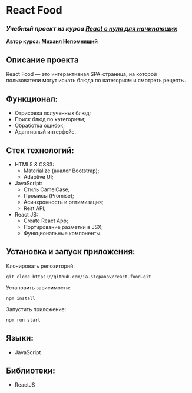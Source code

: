 # React Food
### ***Учебный проект из курса [React с нуля для начинающих](https://www.udemy.com/course/react-from-scratch/)***  
**Автор курса: [Михаил Непомнящий](https://www.udemy.com/user/mikhail-nepomniashchii/)**

## Описание проекта
React Food — это интерактивная SPA-страница, на которой пользователи могут искать блюда по категориям и смотреть рецепты.

## Функционал:
- Отрисовка полученных блюд;
- Поиск блюд по категориям;
- Обработка ошибок;
- Адаптивный интерфейс.

## Стек технологий:
- HTML5 & CSS3:
  - Materialize (аналог Bootstrap);
  - Adaptive UI;
- JavaScript:
  - Стиль CamelCase;
  - Промисы (Promise);
  - Асинхронность и оптимизация;
  - Rest API;
- React JS:
  - Create React App;
  - Портирование разметки в JSX;
  - Функциональные компоненты.

## Установка и запуск приложения:
Клонировать репозиторий:

    git clone https://github.com/ia-stepanov/react-food.git

Установить зависимости:

    npm install

Запустить приложение:

    npm run start

## Языки:
- JavaScript

## Библиотеки:
- ReactJS

<!-- ## Скриншот:
<details><summary><b>Развернуть</b></summary>

[![react-food](https://user-images.githubusercontent.com/86494748/166702945-d10ebe0f-b9dd-40ac-97ac-793ea3c2d563.jpg)](https://ia-stepanov.github.io/react-food/)

</details>

## Ссылка на сайт:
https://ia-stepanov.github.io/react-food/ -->